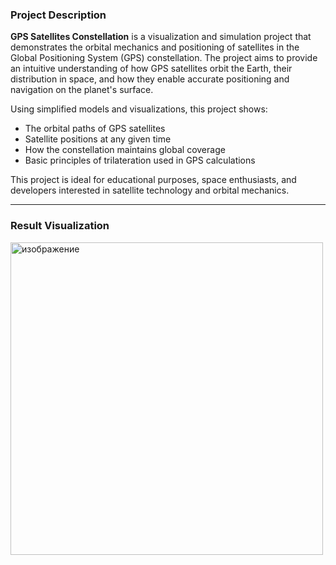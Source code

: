 ### Project Description

**GPS Satellites Constellation** is a visualization and simulation project that demonstrates the orbital mechanics and positioning of satellites in the Global Positioning System (GPS) constellation. The project aims to provide an intuitive understanding of how GPS satellites orbit the Earth, their distribution in space, and how they enable accurate positioning and navigation on the planet's surface.

Using simplified models and visualizations, this project shows:
- The orbital paths of GPS satellites
- Satellite positions at any given time
- How the constellation maintains global coverage
- Basic principles of trilateration used in GPS calculations

This project is ideal for educational purposes, space enthusiasts, and developers interested in satellite technology and orbital mechanics.

---

### Result Visualization

<img width="500" alt="изображение" src="https://github.com/user-attachments/assets/8a3e94ab-c55a-479a-88a4-541ce78aef37" />




